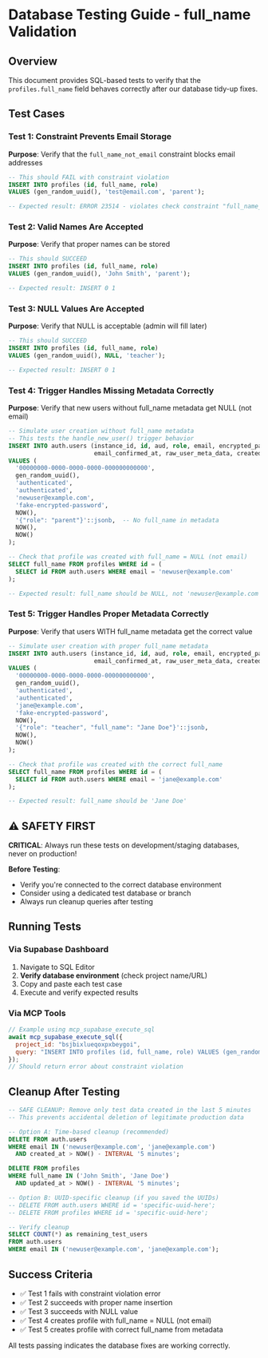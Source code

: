 # Database Testing Guide - full_name Validation

## Overview
This document provides SQL-based tests to verify that the `profiles.full_name` field behaves correctly after our database tidy-up fixes.

## Test Cases

### Test 1: Constraint Prevents Email Storage
**Purpose**: Verify that the `full_name_not_email` constraint blocks email addresses

```sql
-- This should FAIL with constraint violation
INSERT INTO profiles (id, full_name, role) 
VALUES (gen_random_uuid(), 'test@email.com', 'parent');

-- Expected result: ERROR 23514 - violates check constraint "full_name_not_email"
```

### Test 2: Valid Names Are Accepted
**Purpose**: Verify that proper names can be stored

```sql
-- This should SUCCEED
INSERT INTO profiles (id, full_name, role) 
VALUES (gen_random_uuid(), 'John Smith', 'parent');

-- Expected result: INSERT 0 1
```

### Test 3: NULL Values Are Accepted  
**Purpose**: Verify that NULL is acceptable (admin will fill later)

```sql
-- This should SUCCEED
INSERT INTO profiles (id, full_name, role) 
VALUES (gen_random_uuid(), NULL, 'teacher');

-- Expected result: INSERT 0 1
```

### Test 4: Trigger Handles Missing Metadata Correctly
**Purpose**: Verify that new users without full_name metadata get NULL (not email)

```sql
-- Simulate user creation without full_name metadata
-- This tests the handle_new_user() trigger behavior
INSERT INTO auth.users (instance_id, id, aud, role, email, encrypted_password, 
                        email_confirmed_at, raw_user_meta_data, created_at, updated_at)
VALUES (
  '00000000-0000-0000-0000-000000000000',
  gen_random_uuid(),
  'authenticated', 
  'authenticated',
  'newuser@example.com',
  'fake-encrypted-password',
  NOW(),
  '{"role": "parent"}'::jsonb,  -- No full_name in metadata
  NOW(),
  NOW()
);

-- Check that profile was created with full_name = NULL (not email)
SELECT full_name FROM profiles WHERE id = (
  SELECT id FROM auth.users WHERE email = 'newuser@example.com'
);

-- Expected result: full_name should be NULL, not 'newuser@example.com'
```

### Test 5: Trigger Handles Proper Metadata Correctly
**Purpose**: Verify that users WITH full_name metadata get the correct value

```sql
-- Simulate user creation with proper full_name metadata  
INSERT INTO auth.users (instance_id, id, aud, role, email, encrypted_password, 
                        email_confirmed_at, raw_user_meta_data, created_at, updated_at)
VALUES (
  '00000000-0000-0000-0000-000000000000',
  gen_random_uuid(),
  'authenticated', 
  'authenticated',
  'jane@example.com',
  'fake-encrypted-password',
  NOW(),
  '{"role": "teacher", "full_name": "Jane Doe"}'::jsonb,
  NOW(),
  NOW()
);

-- Check that profile was created with the correct full_name
SELECT full_name FROM profiles WHERE id = (
  SELECT id FROM auth.users WHERE email = 'jane@example.com'
);

-- Expected result: full_name should be 'Jane Doe'
```

## ⚠️ SAFETY FIRST

**CRITICAL**: Always run these tests on development/staging databases, never on production!

**Before Testing**:
- Verify you're connected to the correct database environment
- Consider using a dedicated test database or branch
- Always run cleanup queries after testing

## Running Tests

### Via Supabase Dashboard
1. Navigate to SQL Editor
2. **Verify database environment** (check project name/URL)
3. Copy and paste each test case
4. Execute and verify expected results

### Via MCP Tools
```javascript
// Example using mcp_supabase_execute_sql
await mcp_supabase_execute_sql({
  project_id: "bsjbixlueqoxpxbeygoi",
  query: "INSERT INTO profiles (id, full_name, role) VALUES (gen_random_uuid(), 'test@email.com', 'parent');"
});
// Should return error about constraint violation
```

## Cleanup After Testing

```sql
-- SAFE CLEANUP: Remove only test data created in the last 5 minutes
-- This prevents accidental deletion of legitimate production data

-- Option A: Time-based cleanup (recommended)
DELETE FROM auth.users 
WHERE email IN ('newuser@example.com', 'jane@example.com') 
  AND created_at > NOW() - INTERVAL '5 minutes';

DELETE FROM profiles 
WHERE full_name IN ('John Smith', 'Jane Doe') 
  AND updated_at > NOW() - INTERVAL '5 minutes';

-- Option B: UUID-specific cleanup (if you saved the UUIDs)
-- DELETE FROM auth.users WHERE id = 'specific-uuid-here';
-- DELETE FROM profiles WHERE id = 'specific-uuid-here';

-- Verify cleanup
SELECT COUNT(*) as remaining_test_users 
FROM auth.users 
WHERE email IN ('newuser@example.com', 'jane@example.com');
```

## Success Criteria

- ✅ Test 1 fails with constraint violation error
- ✅ Test 2 succeeds with proper name insertion  
- ✅ Test 3 succeeds with NULL value
- ✅ Test 4 creates profile with full_name = NULL (not email)
- ✅ Test 5 creates profile with correct full_name from metadata

All tests passing indicates the database fixes are working correctly. 